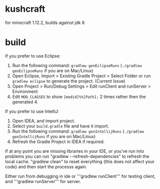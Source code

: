 # kushcraft
for minecraft 1.12.2, builds against jdk 8

# build

If you prefer to use Eclipse:
1. Run the following command: ```gradlew genEclipseRuns``` (```./gradlew genEclipseRuns``` if you are on Mac/Linux)
2. Open Eclipse, Import > Existing Gradle Project > Select Folder 
   or run ```gradlew eclipse``` to generate the project.
(Current Issue)
4. Open Project > Run/Debug Settings > Edit runClient and runServer > Environment
5. Edit ```MOD_CLASSES``` to show ```[modid]%%[Path];``` 2 times rather then the generated 4.

If you prefer to use IntelliJ:
1. Open IDEA, and import project.
2. Select your ```build.gradle``` file and have it import.
3. Run the following command: ```gradlew genIntellijRuns``` (```./gradlew genIntellijRuns``` if you are on Mac/Linux)
4. Refresh the Gradle Project in IDEA if required.

If at any point you are missing libraries in your IDE, or you've run into problems you can run "gradlew --refresh-dependencies" to refresh the local cache. "gradlew clean" to reset everything {this does not affect your code} and then start the processs again.

Either run from debugging in ide or '''gradlew runClient''' for testing client, and '''gradlew runServer''' for server.
